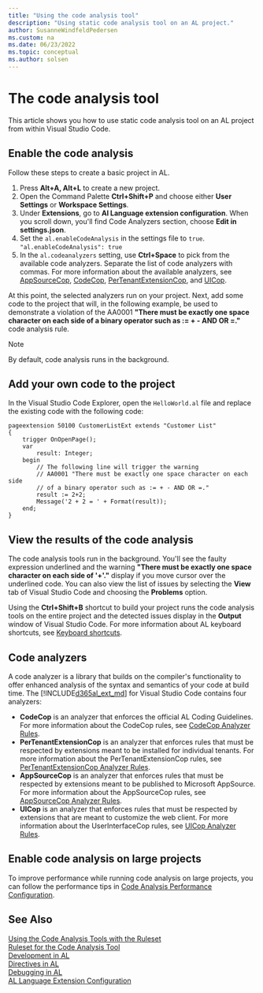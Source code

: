 ```yaml
---
title: "Using the code analysis tool"
description: "Using static code analysis tool on an AL project."
author: SusanneWindfeldPedersen
ms.custom: na
ms.date: 06/23/2022
ms.topic: conceptual
ms.author: solsen
---
```


# The code analysis tool

This article shows you how to use static code analysis tool on an AL project from within Visual Studio Code.

## Enable the code analysis

Follow these steps to create a basic project in AL. 

1. Press **Alt+A, Alt+L** to create a new project.
2. Open the Command Palette **Ctrl+Shift+P** and choose either **User Settings** or **Workspace Settings**.
3. Under **Extensions**, go to **Al Language extension configuration**. When you scroll down, you'll find Code Analyzers section, choose **Edit in settings.json**.
4. Set the `al.enableCodeAnalysis` in the settings file to `true`. <br> `"al.enableCodeAnalysis": true`
5. In the `al.codeanalyzers` setting, use **Ctrl+Space** to pick from the available code analyzers. Separate the list of code analyzers with commas. For more information about the available analyzers, see [AppSourceCop](analyzers/appsourcecop.md), [CodeCop](analyzers/codecop.md), [PerTenantExtensionCop](analyzers/pertenantextensioncop.md), and [UICop](analyzers/uicop.md).

At this point, the selected analyzers run on your project. Next, add some code to the project that will, in the following example, be used to demonstrate a violation of the AA0001 **"There must be exactly one space character on each side of a binary operator such as := + - AND OR =."** code analysis rule. 

> [!NOTE]  
> By default, code analysis runs in the background.

## Add your own code to the project

In the Visual Studio Code Explorer, open the `HelloWorld.al` file and replace the existing code with the following code:

```AL
pageextension 50100 CustomerListExt extends "Customer List"
{
    trigger OnOpenPage();
    var
        result: Integer;
    begin        
        // The following line will trigger the warning
        // AA0001 "There must be exactly one space character on each side 
        // of a binary operator such as := + - AND OR =." 
        result := 2+2; 
        Message('2 + 2 = ' + Format(result));
    end;
}
```

## View the results of the code analysis

The code analysis tools run in the background. You'll see the faulty expression underlined and the warning **"There must be exactly one space character on each side of '+'."** display if you move cursor over the underlined code.
You can also view the list of issues by selecting the **View** tab of Visual Studio Code and choosing the **Problems** option.

Using the **Ctrl+Shift+B** shortcut to build your project runs the code analysis tools on the entire project and the detected issues display in the **Output** window of Visual Studio Code. For more information about AL keyboard shortcuts, see [Keyboard shortcuts](devenv-keyboard-shortcuts.md).

## Code analyzers

A code analyzer is a library that builds on the compiler's functionality to offer enhanced analysis of the syntax and semantics of your code at build time.
The [!INCLUDE[d365al_ext_md](../includes/d365al_ext_md.md)] for Visual Studio Code contains four analyzers:

- **CodeCop** is an analyzer that enforces the official AL Coding Guidelines. For more information about the CodeCop rules, see [CodeCop Analyzer Rules](analyzers/codecop.md).
- **PerTenantExtensionCop** is an analyzer that enforces rules that must be respected by extensions meant to be installed for individual tenants. For more information about the PerTenantExtensionCop rules, see [PerTenantExtensionCop Analyzer Rules](analyzers/pertenantextensioncop.md).
- **AppSourceCop** is an analyzer that enforces rules that must be respected by extensions meant to be published to Microsoft AppSource. For more information about the AppSourceCop rules, see [AppSourceCop Analyzer Rules](analyzers/appsourcecop.md).
- **UICop** is an analyzer that enforces rules that must be respected by extensions that are meant to customize the web client. For more information about the UserInterfaceCop rules, see [UICop Analyzer Rules](analyzers/uicop.md).

## <a  name="largeprojects"></a>Enable code analysis on large projects

To improve performance while running code analysis on large projects, you can follow the performance tips in [Code Analysis Performance Configuration](devenv-code-analysis-performance-configuration).
  
## See Also

[Using the Code Analysis Tools with the Ruleset](devenv-using-code-analysis-tool-with-rule-set.md)  
[Ruleset for the Code Analysis Tool](devenv-rule-set-syntax-for-code-analysis-tools.md)  
[Development in AL](devenv-dev-overview.md)  
[Directives in AL](directives/devenv-directives-in-al.md)  
[Debugging in AL](devenv-debugging.md)  
[AL Language Extension Configuration](devenv-al-extension-configuration.md)  

